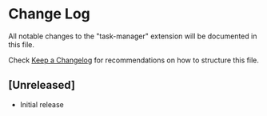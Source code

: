 # Change Log

All notable changes to the "task-manager" extension will be documented in this file.

Check [Keep a Changelog](http://keepachangelog.com/) for recommendations on how to structure this file.

## [Unreleased]

- Initial release